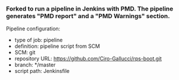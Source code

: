 ### Forked to run a pipeline in Jenkins with PMD. The pipeline generates "PMD report" and a "PMD Warnings" section.

Pipeline configuration:
- type of job: pipeline
- definition: pipeline script from SCM
- SCM: git
- repository URL: https://github.com/Ciro-Gallucci/rps-boot.git
- branch: */master
- script path: Jenkinsfile
